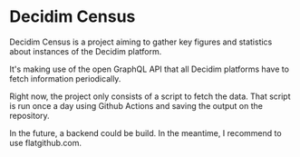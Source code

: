 # Decidim Census

Decidim Census is a project aiming to gather key figures and statistics about instances of the Decidim platform.

It's making use of the open GraphQL API that all Decidim platforms have to fetch information periodically.

Right now, the project only consists of a script to fetch the data. That script is run once a day using Github Actions and saving the output on the repository.

In the future, a backend could be build. In the meantime, I recommend to use flatgithub.com.
